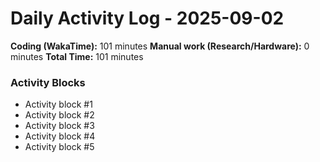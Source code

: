 # Daily Activity Log - 2025-09-02

**Coding (WakaTime):** 101 minutes
**Manual work (Research/Hardware):** 0 minutes
**Total Time:** 101 minutes

### Activity Blocks
- Activity block #1
- Activity block #2
- Activity block #3
- Activity block #4
- Activity block #5
